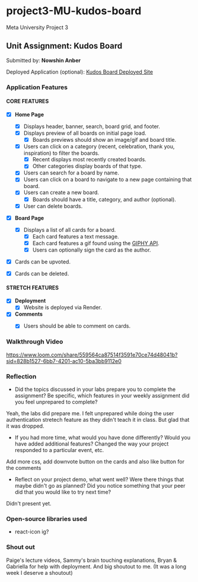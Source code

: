 # project3-MU-kudos-board
Meta University Project 3

## Unit Assignment: Kudos Board

Submitted by: **Nowshin Anber**

Deployed Application (optional): [Kudos Board Deployed Site](https://project3-mu-kudos-board-6.onrender.com/)

### Application Features

#### CORE FEATURES

- [x] **Home Page**
  - [x] Displays header, banner, search, board grid, and footer.
  - [x] Displays preview of all boards on initial page load.
    - [x] Boards previews should show an image/gif and board title.
  - [x] Users can click on a category (recent, celebration, thank you, inspiration) to filter the boards.
    - [x] Recent displays most recently created boards.
    - [x] Other categories display boards of that type.
  - [x] Users can search for a board by name.
  - [x] Users can click on a board to navigate to a new page containing that board.
  - [x] Users can create a new board.
    - [x] Boards should have a title, category, and author (optional).
  - [x] User can delete boards.
  
- [x] **Board Page**
  - [x] Displays a list of all cards for a board.
    -  [x] Each card features a text message.
    -  [x] Each card features a gif found using the [GIPHY API](https://developers.giphy.com/docs/api/).
    -  [x] Users can optionally sign the card as the author.  
-   [x] Cards can be upvoted.
-   [x] Cards can be deleted.


#### STRETCH FEATURES

- [x] **Deployment**
  - [x] Website is deployed via Render.
- [x] **Comments**
  - [x] Users should be able to comment on cards.


### Walkthrough Video

https://www.loom.com/share/559564ca87514f3591e70ce74d48041b?sid=828b1527-6bb7-4201-ac10-5ba3bb9112e0

### Reflection

* Did the topics discussed in your labs prepare you to complete the assignment? Be specific, which features in your weekly assignment did you feel unprepared to complete?

Yeah, the labs did prepare me. I felt unprepared while doing the user authentication stretech feature as they didn't teach it in class. But glad that it was dropped.

* If you had more time, what would you have done differently? Would you have added additional features? Changed the way your project responded to a particular event, etc.
  
Add more css, add downvote button on the cards and also like button for the comments

* Reflect on your project demo, what went well? Were there things that maybe didn't go as planned? Did you notice something that your peer did that you would like to try next time?

Didn't present yet.

### Open-source libraries used

- react-icon ig?

### Shout out

Paige's lecture videos, Sammy's brain touching explanations, Bryan & Gabriella for help with deployment. And big shoutout to me. (It was a long week I deserve a shoutout)
